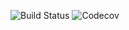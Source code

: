  

![Build Status](https://img.shields.io/github/workflow/status/delapaska/avito-rent/CI?label=Build)
![Codecov](https://img.shields.io/codecov/c/github/delapaska/avito-rent?token=${CODECOV_TOKEN})
